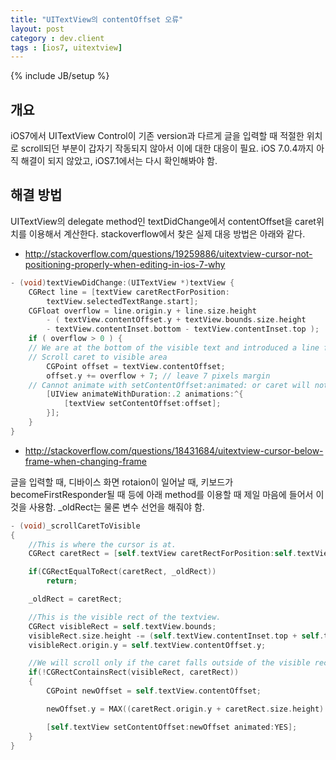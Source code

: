 ```yaml
---
title: "UITextView의 contentOffset 오류"
layout: post
category : dev.client
tags : [ios7, uitextview]
---
```

{% include JB/setup %}

개요
----

iOS7에서 UITextView Control이 기존 version과 다르게 글을 입력할 때
적절한 위치로 scroll되던 부분이 갑자기 작동되지 않아서 이에 대한 대응이
필요. iOS 7.0.4까지 아직 해결이 되지 않았고, iOS7.1에서는 다시
확인해봐야 함.

해결 방법
---------

UITextView의 delegate method인 textDidChange에서 contentOffset을
caret위치를 이용해서 계산한다. stackoverflow에서 찾은 실제 대응 방법은
아래와 같다.

-   <http://stackoverflow.com/questions/19259886/uitextview-cursor-not-positioning-properly-when-editing-in-ios-7-why>

```objectivec
- (void)textViewDidChange:(UITextView *)textView {
    CGRect line = [textView caretRectForPosition:
        textView.selectedTextRange.start];
    CGFloat overflow = line.origin.y + line.size.height
        - ( textView.contentOffset.y + textView.bounds.size.height
        - textView.contentInset.bottom - textView.contentInset.top );
    if ( overflow > 0 ) {
    // We are at the bottom of the visible text and introduced a line feed, scroll down (iOS 7 does not do it)
    // Scroll caret to visible area
        CGPoint offset = textView.contentOffset;
        offset.y += overflow + 7; // leave 7 pixels margin
    // Cannot animate with setContentOffset:animated: or caret will not appear
        [UIView animateWithDuration:.2 animations:^{
            [textView setContentOffset:offset];
        }];
    }
}
```

-   <http://stackoverflow.com/questions/18431684/uitextview-cursor-below-frame-when-changing-frame>

글을 입력할 때, 디바이스 화면 rotaion이 일어날 때, 키보드가
becomeFirstResponder될 때 등에 아래 method를 이용할 때 제일 마음에
들어서 이것을 사용함. \_oldRect는 물론 변수 선언을 해줘야 함.

```objectivec
- (void)_scrollCaretToVisible
{
    //This is where the cursor is at.
    CGRect caretRect = [self.textView caretRectForPosition:self.textView.selectedTextRange.end];

    if(CGRectEqualToRect(caretRect, _oldRect))
        return;

    _oldRect = caretRect;

    //This is the visible rect of the textview.
    CGRect visibleRect = self.textView.bounds;
    visibleRect.size.height -= (self.textView.contentInset.top + self.textView.contentInset.bottom);
    visibleRect.origin.y = self.textView.contentOffset.y;

    //We will scroll only if the caret falls outside of the visible rect.
    if(!CGRectContainsRect(visibleRect, caretRect))
    {
        CGPoint newOffset = self.textView.contentOffset;

        newOffset.y = MAX((caretRect.origin.y + caretRect.size.height) - visibleRect.size.height + 5, 0);

        [self.textView setContentOffset:newOffset animated:YES];
    }
}
```
